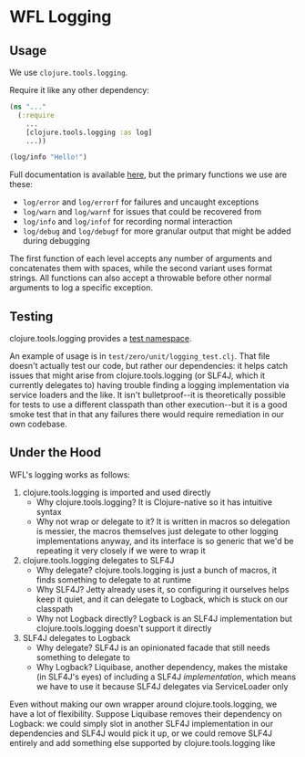 # WFL Logging

## Usage
We use `clojure.tools.logging`.

Require it like any other dependency:
```clojure
(ns "..."
  (:require
    ...
    [clojure.tools.logging :as log]
    ...))

(log/info "Hello!")
```

Full documentation is available [here](http://clojure.github.io/tools.logging/#clojure.tools.logging),
but the primary functions we use are these:

- `log/error` and `log/errorf` for failures and uncaught exceptions
- `log/warn` and `log/warnf` for issues that could be recovered from
- `log/info` and `log/infof` for recording normal interaction
- `log/debug` and `log/debugf` for more granular output that might be 
added during debugging

The first function of each level accepts any number of arguments and 
concatenates them with spaces, while the second variant uses format 
strings. All functions can also accept a throwable before other normal 
arguments to log a specific exception.


## Testing
clojure.tools.logging provides a [test namespace](http://clojure.github.io/tools.logging/#clojure.tools.logging.test).

An example of usage is in `test/zero/unit/logging_test.clj`. 
That file doesn't actually test our code, but rather our dependencies:
it helps catch issues that might arise from clojure.tools.logging (or SLF4J, which
it currently delegates to) having trouble finding a logging implementation via
service loaders and the like. It isn't bulletproof--it is theoretically possible
for tests to use a different classpath than other execution--but it is a good smoke
test that in that any failures there would require remediation in our own codebase.

## Under the Hood
WFL's logging works as follows:

1. clojure.tools.logging is imported and used directly
   - Why clojure.tools.logging? It is Clojure-native so it has intuitive syntax
   - Why not wrap or delegate to it? It is written in macros so delegation
     is messier, the macros themselves just delegate to other logging
     implementations anyway, and its interface is so generic that we'd be
     repeating it very closely if we were to wrap it
2. clojure.tools.logging delegates to SLF4J
   - Why delegate? clojure.tools.logging is just a bunch of macros, it finds
     something to delegate to at runtime
   - Why SLF4J? Jetty already uses it, so configuring it ourselves helps keep
     it quiet, and it can delegate to Logback, which is stuck on our classpath
   - Why not Logback directly? Logback is an SLF4J implementation but
     clojure.tools.logging doesn't support it directly
3. SLF4J delegates to Logback
   - Why delegate? SLF4J is an opinionated facade that still needs something to
     delegate to
   - Why Logback? Liquibase, another dependency, makes the mistake (in SLF4J's
     eyes) of including a SLF4J *implementation*, which means we have to use it
     because SLF4J delegates via ServiceLoader only
     
Even without making our own wrapper around clojure.tools.logging, we have
a lot of flexibility. Suppose Liquibase removes their dependency on Logback:
we could simply slot in another SLF4J implementation in our dependencies and
SLF4J would pick it up, or we could remove SLF4J entirely and add something
else supported by clojure.tools.logging like 